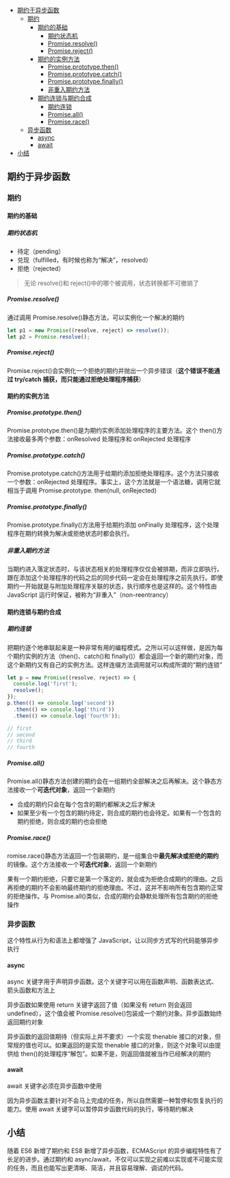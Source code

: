 - [期约于异步函数](#期约于异步函数)
  - [期约](#期约)
    - [期约的基础](#期约的基础)
      - [期约状态机](#期约状态机)
      - [Promise.resolve()](#promiseresolve)
      - [Promise.reject()](#promisereject)
    - [期约的实例方法](#期约的实例方法)
      - [Promise.prototype.then()](#promiseprototypethen)
      - [Promise.prototype.catch()](#promiseprototypecatch)
      - [Promise.prototype.finally()](#promiseprototypefinally)
      - [非重入期约方法](#非重入期约方法)
    - [期约连锁与期约合成](#期约连锁与期约合成)
      - [期约连锁](#期约连锁)
      - [Promise.all()](#promiseall)
      - [Promise.race()](#promiserace)
  - [异步函数](#异步函数)
    - [async](#async)
    - [await](#await)
- [小结](#小结)

## 期约于异步函数

### 期约

#### 期约的基础

##### 期约状态机

- 待定（pending）
- 兑现（fulfilled，有时候也称为“解决”，resolved）
- 拒绝（rejected）

> 无论 resolve()和 reject()中的哪个被调用，状态转换都不可撤销了

##### Promise.resolve()

通过调用 Promise.resolve()静态方法，可以实例化一个解决的期约

```js
let p1 = new Promise((resolve, reject) => resolve());
let p2 = Promise.resolve();
```

##### Promise.reject()

Promise.reject()会实例化一个拒绝的期约并抛出一个异步错误（**这个错误不能通过 try/catch 捕获，而只能通过拒绝处理程序捕获**）

#### 期约的实例方法

##### Promise.prototype.then()

Promise.prototype.then()是为期约实例添加处理程序的主要方法。这个 then()方法接收最多两个参数：onResolved 处理程序和 onRejected 处理程序

##### Promise.prototype.catch()

Promise.prototype.catch()方法用于给期约添加拒绝处理程序。这个方法只接收一个参数：onRejected 处理程序。事实上，这个方法就是一个语法糖，调用它就相当于调用 Promise.prototype. then(null, onRejected)

##### Promise.prototype.finally()

Promise.prototype.finally()方法用于给期约添加 onFinally 处理程序，这个处理程序在期约转换为解决或拒绝状态时都会执行。

##### 非重入期约方法

当期约进入落定状态时，与该状态相关的处理程序仅仅会被排期，而非立即执行。跟在添加这个处理程序的代码之后的同步代码一定会在处理程序之前先执行。即使期约一开始就是与附加处理程序关联的状态，执行顺序也是这样的。这个特性由 JavaScript 运行时保证，被称为“非重入”（non-reentrancy）

#### 期约连锁与期约合成

##### 期约连锁

把期约逐个地串联起来是一种非常有用的编程模式。之所以可以这样做，是因为每个期约实例的方法（then()、catch()和 finally()）都会返回一个新的期约对象，而这个新期约又有自己的实例方法。这样连缀方法调用就可以构成所谓的“期约连锁”

```js
let p = new Promise((resolve, reject) => {
  console.log('first');
  resolve();
});
p.then(() => console.log('second'))
  .then(() => console.log('third'))
  .then(() => console.log('fourth'));

// first
// second
// third
// fourth
```

##### Promise.all()

Promise.all()静态方法创建的期约会在一组期约全部解决之后再解决。这个静态方法接收一个**可迭代对象**，返回一个新期约

- 合成的期约只会在每个包含的期约都解决之后才解决
- 如果至少有一个包含的期约待定，则合成的期约也会待定。如果有一个包含的期约拒绝，则合成的期约也会拒绝

##### Promise.race()

romise.race()静态方法返回一个包装期约，是一组集合中**最先解决或拒绝的期约**的镜像。这个方法接收一个**可迭代对象**，返回一个新期约

果有一个期约拒绝，只要它是第一个落定的，就会成为拒绝合成期约的理由。之后再拒绝的期约不会影响最终期约的拒绝理由。不过，这并不影响所有包含期约正常的拒绝操作。与 Promise.all()类似，合成的期约会静默处理所有包含期约的拒绝操作

### 异步函数

这个特性从行为和语法上都增强了 JavaScript，让以同步方式写的代码能够异步执行

#### async

async 关键字用于声明异步函数。这个关键字可以用在函数声明、函数表达式、箭头函数和方法上

异步函数如果使用 return 关键字返回了值（如果没有 return 则会返回 undefined），这个值会被 Promise.resolve()包装成一个期约对象。异步函数始终返回期约对象

异步函数的返回值期待（但实际上并不要求）一个实现 thenable 接口的对象，但常规的值也可以。如果返回的是实现 thenable 接口的对象，则这个对象可以由提供给 then()的处理程序“解包”。如果不是，则返回值就被当作已经解决的期约

#### await

await 关键字必须在异步函数中使用

因为异步函数主要针对不会马上完成的任务，所以自然需要一种暂停和恢复执行的能力。使用 await 关键字可以暂停异步函数代码的执行，等待期约解决

## 小结

随着 ES6 新增了期约和 ES8 新增了异步函数，ECMAScript 的异步编程特性有了长足的进步。通过期约和 async/await，不仅可以实现之前难以实现或不可能实现的任务，而且也能写出更清晰、简洁，并且容易理解、调试的代码。
